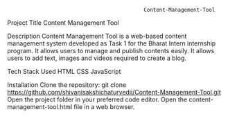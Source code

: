                                                 Content-Management-Tool
Project Title
Content Management Tool


Description
Content Management Tool is a web-based content management system developed as Task 1 for the Bharat Intern internship program.
It allows users to manage and publish contents easily. It allows users to add text, images and videos required to create a blog.



Tech Stack Used
HTML
CSS
JavaScript



Installation
Clone the repository: git clone https://github.com/shivanisakshichaturvedii/Content-Management-Tool.git
Open the project folder in your preferred code editor.
Open the content-management-tool.html file in a web browser.
